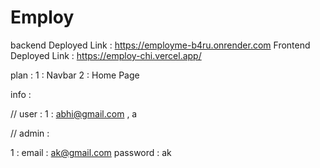 # Employ
backend Deployed Link : https://employme-b4ru.onrender.com
Frontend Deployed Link : https://employ-chi.vercel.app/



plan : 
1 : Navbar 
2 : Home Page 


info :


// user : 
1 : abhi@gmail.com , a 


// admin :

1 : email : ak@gmail.com
    password : ak



    
